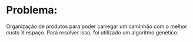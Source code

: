 # Problema:
Organização de produtos para poder carregar um caminhão com o melhor custo X espaço. Para resolver isso, foi utilizado um algoritmo genético.